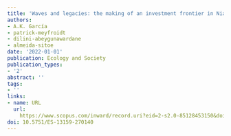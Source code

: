 ```yaml
---
title: 'Waves and legacies: the making of an investment frontier in Niassa, Mozambique'
authors:
- A.K. García
- patrick-meyfroidt
- dilini-abeygunawardane
- almeida-sitoe
date: '2022-01-01'
publication: Ecology and Society
publication_types:
- '2'
abstract: ''
tags:
- ''
links:
- name: URL
  url: 
    https://www.scopus.com/inward/record.uri?eid=2-s2.0-85128453150&doi=10.5751%2fES-13159-270140&partnerID=40&md5=41d74e936499628ad8f087e2384fd11b
doi: 10.5751/ES-13159-270140
---
```


